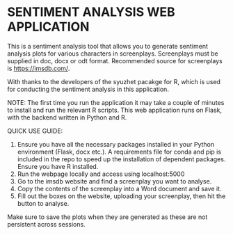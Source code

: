 SENTIMENT ANALYSIS WEB APPLICATION
==================================


This is a sentiment analysis tool that allows you to generate sentiment analysis plots for various characters in screenplays. Screenplays must be supplied in doc, docx or odt format. Recommended source for screenplays is https://imsdb.com/. 

With thanks to the developers of the syuzhet pacakge for R, which is used for conducting the sentiment analysis in this application.

NOTE: The first time you run the application it may take a couple of minutes to install and run the relevant R scripts. This web application runs on Flask, with the backend written in Python and R.

QUICK USE GUIDE:

1) Ensure you have all the necessary packages installed in your Python environment (Flask, docx etc.). A requirements file for conda and pip is included in the repo to speed up
the installation of dependent packages. Ensure you have R installed.
2) Run the webpage locally and access using localhost:5000
3) Go to the imsdb website and find a screenplay you want to analyse.
4) Copy the contents of the screenplay into a Word document and save it.
5) Fill out the boxes on the website, uploading your screenplay, then hit the button to analyse.


Make sure to save the plots when they are generated as these are not persistent across sessions.
